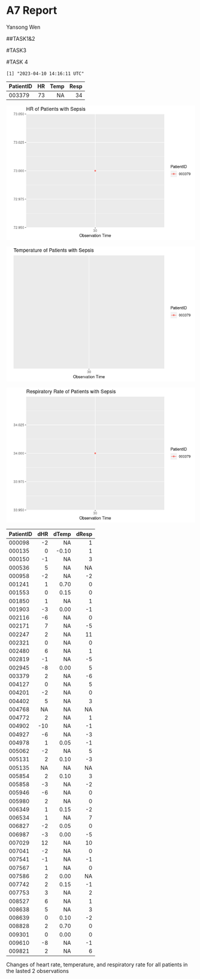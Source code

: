 A7 Report
================
Yansong Wen

\##TASK1&2

\#TASK3

\#TASK 4

    [1] "2023-04-10 14:16:11 UTC"

| PatientID |  HR | Temp | Resp |
|:----------|----:|-----:|-----:|
| 003379    |  73 |   NA |   34 |

![](README_files/figure-commonmark/unnamed-chunk-4-1.png)

![](README_files/figure-commonmark/unnamed-chunk-4-2.png)

![](README_files/figure-commonmark/unnamed-chunk-4-3.png)

| PatientID | dHR | dTemp | dResp |
|:----------|----:|------:|------:|
| 000098    |  -2 |    NA |     1 |
| 000135    |   0 | -0.10 |     1 |
| 000150    |  -1 |    NA |     3 |
| 000536    |   5 |    NA |    NA |
| 000958    |  -2 |    NA |    -2 |
| 001241    |   1 |  0.70 |     0 |
| 001553    |   0 |  0.15 |     0 |
| 001850    |   1 |    NA |     1 |
| 001903    |  -3 |  0.00 |    -1 |
| 002116    |  -6 |    NA |     0 |
| 002171    |   7 |    NA |    -5 |
| 002247    |   2 |    NA |    11 |
| 002321    |   0 |    NA |     0 |
| 002480    |   6 |    NA |     1 |
| 002819    |  -1 |    NA |    -5 |
| 002945    |  -8 |  0.00 |     5 |
| 003379    |   2 |    NA |    -6 |
| 004127    |   0 |    NA |     5 |
| 004201    |  -2 |    NA |     0 |
| 004402    |   5 |    NA |     3 |
| 004768    |  NA |    NA |    NA |
| 004772    |   2 |    NA |     1 |
| 004902    | -10 |    NA |    -1 |
| 004927    |  -6 |    NA |    -3 |
| 004978    |   1 |  0.05 |    -1 |
| 005062    |  -2 |    NA |     5 |
| 005131    |   2 |  0.10 |    -3 |
| 005135    |  NA |    NA |    NA |
| 005854    |   2 |  0.10 |     3 |
| 005858    |  -3 |    NA |    -2 |
| 005946    |  -6 |    NA |     0 |
| 005980    |   2 |    NA |     0 |
| 006349    |   1 |  0.15 |    -2 |
| 006534    |   1 |    NA |     7 |
| 006827    |  -2 |  0.05 |     0 |
| 006987    |  -3 |  0.00 |    -5 |
| 007029    |  12 |    NA |    10 |
| 007041    |  -2 |    NA |     0 |
| 007541    |  -1 |    NA |    -1 |
| 007567    |   1 |    NA |     0 |
| 007586    |   2 |  0.00 |    NA |
| 007742    |   2 |  0.15 |    -1 |
| 007753    |   3 |    NA |     2 |
| 008527    |   6 |    NA |     1 |
| 008638    |   5 |    NA |     3 |
| 008639    |   0 |  0.10 |    -2 |
| 008828    |   2 |  0.70 |     0 |
| 009301    |   0 |  0.00 |     0 |
| 009610    |  -8 |    NA |    -1 |
| 009821    |   2 |    NA |     6 |

Changes of heart rate, temperature, and respiratory rate for all
patients in the lasted 2 observations

